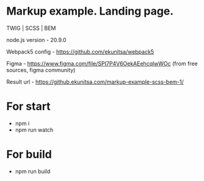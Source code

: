 # Markup example. Landing page.

TWIG | SCSS | BEM

node.js version - 20.9.0

Webpack5 config - https://github.com/ekunitsa/webpack5

Figma - https://www.figma.com/file/SPI7P4V6OekAEehcqlwWOc (from free sources, figma community)

Result url - https://github.ekunitsa.com/markup-example-scss-bem-1/

# For start
- npm i
- npm run watch

# For build
- npm run build